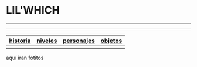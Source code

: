 # LIL'WHICH
 
* * *

* * *

 | [historia](./subPages/historia.html)   |    [niveles](./subPages/niveles.html)   |    [personajes](./subPages/personajes.html)    |   [objetos](./subPages/objetos.html)  |
 |:---------|:-----------|:--------------|:--------------|
 |          |            |               |               |


aquí iran fotitos
